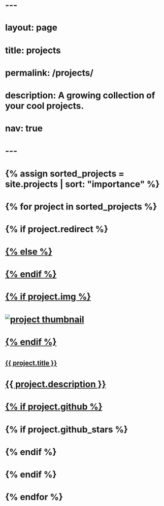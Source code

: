 # ---
# layout: page
# title: projects
# permalink: /projects/
# description: A growing collection of your cool projects.
# nav: true
# ---
#
# <div class="projects grid">
#
#   {% assign sorted_projects = site.projects | sort: "importance" %}
#   {% for project in sorted_projects %}
#   <div class="grid-item">
#     {% if project.redirect %}
#     <a href="{{ project.redirect }}" target="_blank">
#     {% else %}
#     <a href="{{ project.url | relative_url }}">
#     {% endif %}
#       <div class="card hoverable">
#         {% if project.img %}
#         <img src="{{ project.img | relative_url }}" alt="project thumbnail">
#         {% endif %}
#         <div class="card-body">
#           <h2 class="card-title text-lowercase">{{ project.title }}</h2>
#           <p class="card-text">{{ project.description }}</p>
#           <div class="row ml-1 mr-1 p-0">
#             {% if project.github %}
#             <div class="github-icon">
#               <div class="icon" data-toggle="tooltip" title="Code Repository">
#                 <a href="{{ project.github }}" target="_blank"><i class="fab fa-github gh-icon"></i></a>
#               </div>
#               {% if project.github_stars %}
#               <span class="stars" data-toggle="tooltip" title="GitHub Stars">
#                 <i class="fas fa-star"></i>
#                 <span id="{{ project.github_stars }}-stars"></span>
#               </span>
#               {% endif %}
#             </div>
#             {% endif %}
#           </div>
#         </div>
#       </div>
#     </a>
#   </div>
# {% endfor %}
#
# </div>
